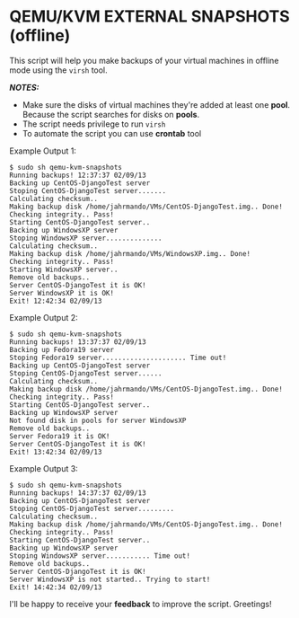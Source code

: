 QEMU/KVM EXTERNAL SNAPSHOTS (offline)
=====================================
This script will help you make backups of your virtual machines in offline mode using the `virsh` tool.

**_NOTES:_**

* Make sure the disks of virtual machines they're added at least one __pool__. Because the script searches for disks on __pools__.
* The script needs privilege to run `virsh`
* To automate the script you can use __crontab__ tool

Example Output 1:

```
$ sudo sh qemu-kvm-snapshots
Running backups! 12:37:37 02/09/13
Backing up CentOS-DjangoTest server
Stoping CentOS-DjangoTest server.......
Calculating checksum.. 
Making backup disk /home/jahrmando/VMs/CentOS-DjangoTest.img.. Done!
Checking integrity.. Pass!
Starting CentOS-DjangoTest server.. 
Backing up WindowsXP server
Stoping WindowsXP server..............
Calculating checksum.. 
Making backup disk /home/jahrmando/VMs/WindowsXP.img.. Done!
Checking integrity.. Pass!
Starting WindowsXP server.. 
Remove old backups..
Server CentOS-DjangoTest it is OK!
Server WindowsXP it is OK!
Exit! 12:42:34 02/09/13
```
Example Output 2:
```
$ sudo sh qemu-kvm-snapshots
Running backups! 13:37:37 02/09/13
Backing up Fedora19 server
Stoping Fedora19 server..................... Time out!
Backing up CentOS-DjangoTest server
Stoping CentOS-DjangoTest server......
Calculating checksum.. 
Making backup disk /home/jahrmando/VMs/CentOS-DjangoTest.img.. Done!
Checking integrity.. Pass!
Starting CentOS-DjangoTest server.. 
Backing up WindowsXP server
Not found disk in pools for server WindowsXP
Remove old backups..
Server Fedora19 it is OK!
Server CentOS-DjangoTest it is OK!
Exit! 13:42:34 02/09/13
```
Example Output 3:
```
$ sudo sh qemu-kvm-snapshots
Running backups! 14:37:37 02/09/13
Backing up CentOS-DjangoTest server
Stoping CentOS-DjangoTest server.........
Calculating checksum.. 
Making backup disk /home/jahrmando/VMs/CentOS-DjangoTest.img.. Done!
Checking integrity.. Pass!
Starting CentOS-DjangoTest server.. 
Backing up WindowsXP server
Stoping WindowsXP server........... Time out!
Remove old backups..
Server CentOS-DjangoTest it is OK!
Server WindowsXP is not started.. Trying to start!
Exit! 14:42:34 02/09/13
```

I'll be happy to receive your __feedback__ to improve the script. Greetings!
